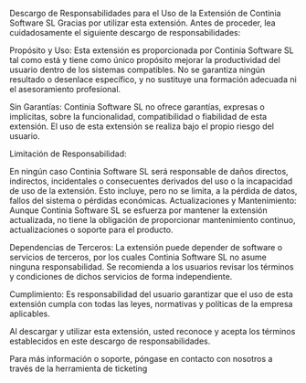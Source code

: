 Descargo de Responsabilidades para el Uso de la Extensión de Continia Software SL
Gracias por utilizar esta extensión. Antes de proceder, lea cuidadosamente el siguiente descargo de responsabilidades:

Propósito y Uso:
Esta extensión es proporcionada por Continia Software SL tal como está y tiene como único propósito mejorar la productividad del usuario dentro de los sistemas compatibles. No se garantiza ningún resultado o desenlace específico, y no sustituye una formación adecuada ni el asesoramiento profesional.

Sin Garantías:
Continia Software SL no ofrece garantías, expresas o implícitas, sobre la funcionalidad, compatibilidad o fiabilidad de esta extensión. El uso de esta extensión se realiza bajo el propio riesgo del usuario.

Limitación de Responsabilidad:

En ningún caso Continia Software SL será responsable de daños directos, indirectos, incidentales o consecuentes derivados del uso o la incapacidad de uso de la extensión.
Esto incluye, pero no se limita, a la pérdida de datos, fallos del sistema o pérdidas económicas.
Actualizaciones y Mantenimiento:
Aunque Continia Software SL se esfuerza por mantener la extensión actualizada, no tiene la obligación de proporcionar mantenimiento continuo, actualizaciones o soporte para el producto.

Dependencias de Terceros:
La extensión puede depender de software o servicios de terceros, por los cuales Continia Software SL no asume ninguna responsabilidad. Se recomienda a los usuarios revisar los términos y condiciones de dichos servicios de forma independiente.

Cumplimiento:
Es responsabilidad del usuario garantizar que el uso de esta extensión cumpla con todas las leyes, normativas y políticas de la empresa aplicables.

Al descargar y utilizar esta extensión, usted reconoce y acepta los términos establecidos en este descargo de responsabilidades.

Para más información o soporte, póngase en contacto con nosotros a través de la herramienta de ticketing
